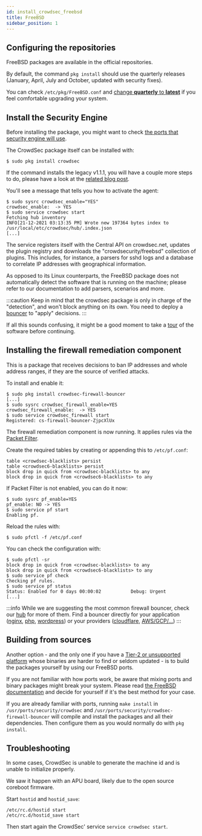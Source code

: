 ```yaml
---
id: install_crowdsec_freebsd
title: FreeBSD
sidebar_position: 1
---
```


## Configuring the repositories

FreeBSD packages are available in the official repositories.

By default, the command `pkg install` should use the quarterly releases (January, April, July and October, updated with security fixes).

You can check `/etc/pkg/FreeBSD.conf` and [change **quarterly** to **latest**](https://wiki.freebsd.org/Ports/QuarterlyBranch) if you feel comfortable upgrading your system.


## Install the Security Engine

Before installing the package, you might want to check [the ports that security engine will use](/docs/next/configuration/network_management).

The CrowdSec package itself can be installed with:

```shell
$ sudo pkg install crowdsec
```

If the command installs the legacy v1.1.1, you will have a couple more steps to do, please have a look at the [related blog post](https://docs.crowdsec.net/blog/crowdsec_firewall_freebsd/).

You'll see a message that tells you how to activate the agent:

```shell
$ sudo sysrc crowdsec_enable="YES"
crowdsec_enable:  -> YES
$ sudo service crowdsec start
Fetching hub inventory
INFO[21-12-2021 03:13:35 PM] Wrote new 197364 bytes index to /usr/local/etc/crowdsec/hub/.index.json 
[...]
```

The service registers itself with the Central API on crowdsec.net, updates the plugin registry and downloads the "crowdsecurity/freebsd" collection of plugins.
This includes, for instance, a parsers for sshd logs and a database to correlate IP addresses with geographical information.

As opposed to its Linux counterparts, the FreeBSD package does not automatically detect the software that is running on the machine; please refer
to our documentation to add parsers, scenarios and more.

:::caution
Keep in mind that the crowdsec package is only in charge of the "detection", and won't block anything on its own.
You need to deploy a [bouncer](/bouncers/intro.md) to "apply" decisions.
:::


If all this sounds confusing, it might be a good moment to take a [tour](/getting_started/crowdsec_tour.md) of the software before continuing.

## Installing the firewall remediation component

This is a package that receives decisions to ban IP addresses and whole address ranges, if they are the source of verified attacks.

To install and enable it:

```shell
$ sudo pkg install crowdsec-firewall-bouncer
[...]
$ sudo sysrc crowdsec_firewall_enable=YES
crowdsec_firewall_enable:  -> YES
$ sudo service crowdsec_firewall start
Registered: cs-firewall-bouncer-ZjpcXlUx
```


The firewall remediation component is now running. It applies rules via the [Packet Filter](https://docs.freebsd.org/en/books/handbook/firewalls/#firewalls-pf).

Create the required tables by creating or appending this to `/etc/pf.conf`:

```
table <crowdsec-blacklists> persist
table <crowdsec6-blacklists> persist
block drop in quick from <crowdsec-blacklists> to any
block drop in quick from <crowdsec6-blacklists> to any
```

If Packet Filter is not enabled, you can do it now:

```shell
$ sudo sysrc pf_enable=YES
pf_enable: NO -> YES
$ sudo service pf start
Enabling pf.
```

Reload the rules with:

```shell
$ sudo pfctl -f /etc/pf.conf
```

You can check the configuration with:

```shell
$ sudo pfctl -sr
block drop in quick from <crowdsec-blacklists> to any
block drop in quick from <crowdsec6-blacklists> to any
$ sudo service pf check
Checking pf rules.
$ sudo service pf status
Status: Enabled for 0 days 00:00:02           Debug: Urgent
[...]
```

:::info
While we are suggesting the most common firewall bouncer, check our [hub](https://hub.crowdsec.net) for more of them.
Find a bouncer directly for your application ([nginx](https://hub.crowdsec.net/author/crowdsecurity/bouncers/cs-nginx-bouncer), [php](https://github.com/crowdsecurity/php-cs-bouncer), [wordpress](https://hub.crowdsec.net/author/crowdsecurity/bouncers/cs-wordpress-bouncer)) or your providers ([cloudflare](https://hub.crowdsec.net/author/crowdsecurity/bouncers/cs-cloudflare-bouncer), [AWS/GCP/...](https://hub.crowdsec.net/author/fallard84/bouncers/cs-cloud-firewall-bouncer)) 
:::


## Building from sources

Another option - and the only one if you have a [Tier-2 or unsupported platform](https://www.freebsd.org/platforms/) whose binaries are harder to find
or seldom updated - is to build the packages yourself by using our FreeBSD ports.

If you are not familiar with how ports work, be aware that mixing ports and binary packages might break your system.
Please read [the FreeBSD documentation](https://docs.freebsd.org/en/books/handbook/ports/#ports-using) and decide for yourself if it's the best method for your case.

If you are already familiar with ports, running `make install` in `/usr/ports/security/crowdsec` and `/usr/ports/security/crowdsec-firewall-bouncer`
will compile and install the packages and all their dependencies. Then configure them as you would normally do with `pkg install`.


## Troubleshooting

In some cases, CrowdSec is unable to generate the machine id and is unable to initialize properly.

We saw it happen with an APU board, likely due to the open source coreboot firmware.

Start `hostid` and `hostid_save`:

```
/etc/rc.d/hostid start
/etc/rc.d/hostid_save start
```

Then start again the CrowdSec' service  `service crowdsec start`.
